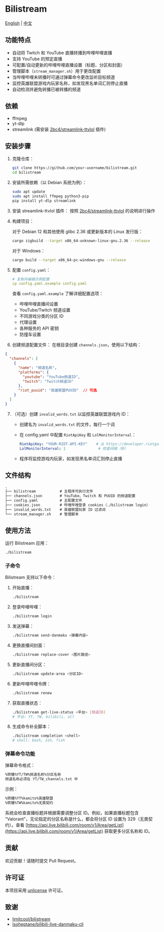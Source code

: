 # Bilistream

[English](README.md) | [中文](README.zh_CN.md)

## 功能特点

- 自动将 Twitch 和 YouTube 直播转播到哔哩哔哩直播
- 支持 YouTube 的预定直播
- 可配置/自动更新的哔哩哔哩直播设置（标题、分区和封面）
- 管理脚本（`stream_manager.sh`）用于更改配置
- 当哔哩哔哩未转播时可通过弹幕命令更改监听目标频道
- 监控英雄联盟游戏内玩家名称，如发现黑名单词汇则停止直播
- 自动检测并避免转播已被转播的频道

## 依赖

- ffmpeg
- yt-dlp
- streamlink (需安装 [2bc4/streamlink-ttvlol](https://github.com/2bc4/streamlink-ttvlol) 插件)

## 安装步骤

1. 克隆仓库：

   ```bash
   git clone https://github.com/your-username/bilistream.git
   cd bilistream
   ```
2. 安装所需依赖（以 Debian 系统为例）：

   ```bash
   sudo apt update
   sudo apt install ffmpeg python3-pip
   pip install yt-dlp streamlink
   ```
3. 安装 streamlink-ttvlol 插件：
   按照 [2bc4/streamlink-ttvlol](https://github.com/2bc4/streamlink-ttvlol) 的说明进行操作

4. 构建项目：

   对于 Debian 12 和其他使用 glibc 2.36 或更新版本的 Linux 发行版：

   ```bash
   cargo zigbuild --target x86_64-unknown-linux-gnu.2.36 --release
   ```

   对于 Windows：

   ```bash
   cargo build --target x86_64-pc-windows-gnu --release
   ```
5. 配置 `config.yaml`：

   ```yaml
   # 复制并编辑示例配置
   cp config.yaml.example config.yaml
   ```

   查看 `config.yaml.example` 了解详细配置选项：

   - 哔哩哔哩直播间设置
   - YouTube/Twitch 频道设置
   - 不同游戏分类的分区 ID
   - 代理设置
   - 各种服务的 API 密钥
   - 防撞车设置

6. 创建频道配置文件：
   在根目录创建 `channels.json`，使用以下结构：

```json
{
  "channels": [
    {
      "name": "频道名称",
      "platforms": {
        "youtube": "YouTube频道ID",
        "twitch": "Twitch频道ID"
      },
      "riot_puuid": "英雄联盟PUUID"  // 可选
    }
  ]
}
```

7. （可选）创建 `invalid_words.txt` 以监控英雄联盟游戏内 ID：

    - 创建名为 `invalid_words.txt` 的文件，每行一个词
    - 在 config.yaml 中配置 `RiotApiKey` 和 `LolMonitorInterval`：

      ```yaml
      RiotApiKey: "YOUR-RIOT-API-KEY"    # 从 https://developer.riotgames.com/ 获取
      LolMonitorInterval: 1               # 检查间隔（秒）
      ```
    - 程序将监控游戏内玩家，如发现黑名单词汇则停止直播

## 文件结构

```txt
.
├── bilistream           # 主程序可执行文件
├── channels.json        # YouTube、Twitch 和 PUUID 的频道配置
├── config.yaml          # 主配置文件
├── cookies.json         # 哔哩哔哩登录 cookies（./bilistream login）
├── invalid_words.txt    # 英雄联盟玩家 ID 过滤词
└── stream_manager.sh    # 管理脚本
```

## 使用方法

运行 Bilistream 应用：

```bash
./bilistream 
```

### 子命令

Bilistream 支持以下命令：

1. 开始直播：

   ```bash
   ./bilistream
   ```
2. 登录哔哩哔哩：

   ```bash
   ./bilistream login
   ```
3. 发送弹幕：

   ```bash
   ./bilistream send-danmaku <弹幕内容>
   ```
4. 更换直播间封面：

   ```bash
   ./bilistream replace-cover <图片路径>
   ```
5. 更新直播间分区：

   ```bash
   ./bilistream update-area <分区ID>
   ```
6. 更新哔哩哔哩令牌：

   ```bash
   ./bilistream renew
   ```
7. 获取直播状态：

   ```bash
   ./bilistream get-live-status <平台> [频道ID]
   # 平台: YT, TW, bilibili, all
   ```
8. 生成命令补全脚本：

   ```bash
   ./bilistream completion <shell>
   # shell: bash, zsh, fish
   ```

### 弹幕命令功能

弹幕命令格式：

```txt
%转播%YT/TW%频道名称%分区名称
频道名称必须在 YT/TW_channels.txt 中
```

示例：

```txt
%转播%YT%kamito%英雄联盟
%转播%TW%kamito%无畏契约
```

系统会检查直播标题并根据需要调整分区 ID。例如，如果直播标题包含 "Valorant"，无论指定的分区名称是什么，都会将分区 ID 设置为 329（无畏契约）。查看 [https://api.live.bilibili.com/room/v1/Area/getList](https://api.live.bilibili.com/room/v1/Area/getList) 获取更多分区名称和 ID。

## 贡献

欢迎贡献！请随时提交 Pull Request。

## 许可证

本项目采用 [unlicense](LICENSE) 许可证。

## 致谢

- [limitcool/bilistream](https://github.com/limitcool/bilistream)
- [Isoheptane/bilibili-live-danmaku-cli](https://github.com/Isoheptane/bilibili-live-danmaku-cli)
